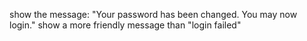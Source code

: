 show the message: "Your password has been changed. You may now login."
show a more friendly message than "login failed"
